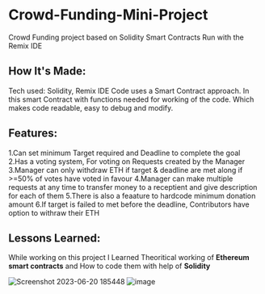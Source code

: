 # Crowd-Funding-Mini-Project
Crowd Funding project based on Solidity Smart Contracts
Run with the Remix IDE  

## **How It's Made:**
Tech used: Solidity, Remix IDE
Code uses a Smart Contract approach.
In this smart Contract with functions needed for working of the code. Which makes code readable, easy to debug and modify.


## **Features:**
1.Can set minimum Target required and Deadline to complete the goal
<br>2.Has a voting system, For voting on Requests created by the Manager
3.Manager can only withdraw ETH if target & deadline are met along if >=50% of votes have voted in favour
4.Manager can make multiple requests at any time to transfer money to a receptient and give description for each of them
5.There is also a feaature to hardcode minimum donation amount
6.If target is failed to met before the deadline, Contributors have option to withraw their ETH

## **Lessons Learned:**
While working on this project I Learned Theoritical working of **Ethereum smart contracts** and How to code them with help of **Solidity**

![Screenshot 2023-06-20 185448](https://github.com/kev0-4/Crowd-Funding-Mini-Project/assets/110706642/24972446-3d93-4747-8a3c-36a968dde74e)
![image](https://github.com/kev0-4/Crowd-Funding-Mini-Project/assets/110706642/f1dd94b9-1605-423e-a02d-8035d23c34c2)


